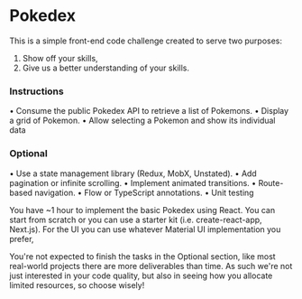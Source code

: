 # Pokedex

This is a simple front-end code challenge created to serve two purposes:
1. Show off your skills,
2. Give us a better understanding of your skills.

### Instructions
• Consume the public Pokedex API to retrieve a list of Pokemons.
• Display a grid of Pokemon.
• Allow selecting a Pokemon and show its individual data

### Optional
• Use a state management library (Redux, MobX, Unstated).
• Add pagination or infinite scrolling.
• Implement animated transitions.
• Route-based navigation.
• Flow or TypeScript annotations.
• Unit testing

You have ~1 hour to implement the basic Pokedex using React. You can start from scratch or you can use a
starter kit (i.e. create-react-app, Next.js). For the UI you can use whatever Material UI implementation you
prefer,

You're not expected to finish the tasks in the Optional section, like most real-world projects there are more
deliverables than time. As such we're not just interested in your code quality, but also in seeing how you
allocate limited resources, so choose wisely!





